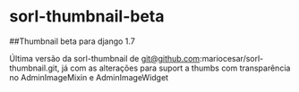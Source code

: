 sorl-thumbnail-beta
===================

##Thumbnail beta para django 1.7

Última versão da sorl-thumbnail de git@github.com:mariocesar/sorl-thumbnail.git,
já com as alterações para suport a thumbs com transparência no AdminImageMixin e AdminImageWidget
